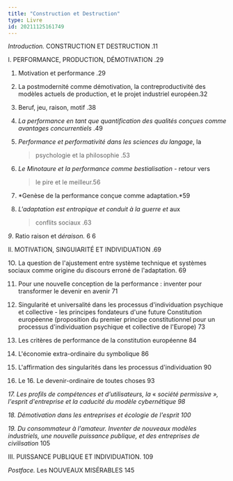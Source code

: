 ```yaml
---
title: "Construction et Destruction"
type: Livre
id: 20211125161749
---
```


*Introduction.* CONSTRUCTION ET DESTRUCTION .11

I. PERFORMANCE, PRODUCTION, DÉMOTIVATION .29

1. Motivation et performance .29

2. La postmodernité comme démotivation, la contre­productivité des
modèles actuels de production, et le projet industriel européen.32

3. Beruf, jeu, raison, motif .38

4.  *La performance en tant que quantification des qualités conçues
    comme avantages concurrentiels* .49

5.  *Performance et performativité dans les sciences du langage*, la
    > psychologie et la philosophie .53

6.  *Le Minotaure et la performance comme bestialisation* - retour vers
    > le pire et le meilleur.56

7.  *Genèse de la performance conçue comme adaptation.*59

8.  *L\'adaptation est entropique et conduit à la guerre et* aux
    > conflits sociaux .63

*9*. Ratio raison et d*éraison.* 6 6

Il. MOTIVATION, SINGUIARITÉ ET INDIVIDUATION .69

1O. La question de l\'ajustement entre système technique et systèmes
sociaux comme origine du discours erroné de l'adaptation. 69

11. Pour une nouvelle conception de la performance : inventer pour
transformer le devenir en avenir 71

12. Singularité et universalité dans les processus d\'individuation
psychique et collective - les principes fondateurs d\'une future
Constitution européenne (proposition du premier principe
constitutionnel pour un processus d\'individuation psychique et
collective de l\'Europe) 73

13. Les critères de performance de la constitution européenne 84

14. L\'économie extra-ordinaire du symbolique 86

15. L\'affirmation des singularités dans les processus
d\'individuation 90

16. Le 16. Le devenir-ordinaire de toutes choses 93

*17. Les profils de compétences et d\'utilisateurs, la* « *société
permissive », l\'esprit d\'entreprise et la caducité du modèle
cybernétique 98*

*18. Démotivation dans les entreprises et écologie de l\'esprit 100*

*19. Du consommateur à l\'amateur. Inventer de nouveaux modèles
industriels, une nouvelle puissance publique, et des entreprises de
civilisation* 105

III\. PUISSANCE PUBLIQUE ET INDIVIDUATION. 109

*Postface.* Les NOUVEAUX MISÉRABLES 145
